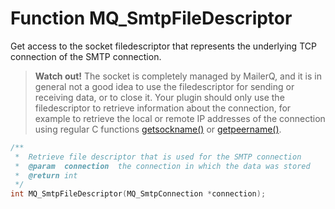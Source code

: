 # Function MQ_SmtpFileDescriptor

Get access to the socket filedescriptor that represents the underlying TCP connection of the SMTP connection.

> **Watch out!** The socket is completely managed by MailerQ, and it is in general not a good idea to use the filedescriptor for sending or receiving data, or to close it. Your plugin should only use the filedescriptor to retrieve information about the connection, for example to retrieve the local or remote IP addresses of the connection using regular C functions [getsockname()](http://linux.die.net/man/2/getsockname) or [getpeername()](http://linux.die.net/man/2/getpeername).

```c
/**
 *  Retrieve file descriptor that is used for the SMTP connection
 *  @param  connection  the connection in which the data was stored
 *  @return int
 */
int MQ_SmtpFileDescriptor(MQ_SmtpConnection *connection);

```